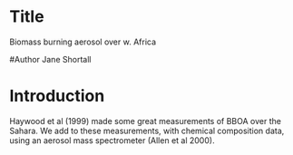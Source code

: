 # Title
Biomass burning aerosol over w. Africa

#Author
Jane Shortall

# Introduction
Haywood et al (1999) made some great measurements of BBOA over the Sahara.
We add to these measurements, with chemical composition data, using an aerosol mass spectrometer (Allen et al 2000).